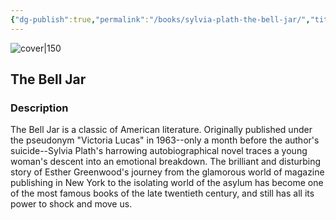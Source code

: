 ```yaml
---
{"dg-publish":true,"permalink":"/books/sylvia-plath-the-bell-jar/","title":"\"The Bell Jar\"","tags":["classic","contemporary","depression"]}
---
```




![cover|150](http://books.google.com/books/content?id=YEeIPwAACAAJ&printsec=frontcover&img=1&zoom=1&source=gbs_api)

## The Bell Jar

### Description

The Bell Jar is a classic of American literature. Originally published under the pseudonym "Victoria Lucas" in 1963--only a month before the author's suicide--Sylvia Plath's harrowing autobiographical novel traces a young woman's descent into an emotional breakdown. The brilliant and disturbing story of Esther Greenwood's journey from the glamorous world of magazine publishing in New York to the isolating world of the asylum has become one of the most famous books of the late twentieth century, and still has all its power to shock and move us.
```